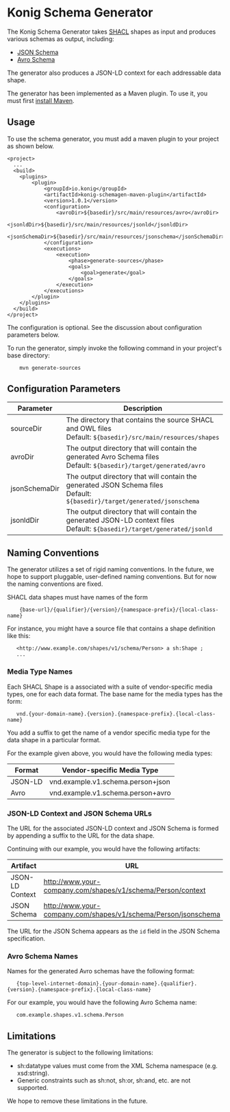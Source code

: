 # Konig Schema Generator

The Konig Schema Generator takes [SHACL](https://www.w3.org/TR/shacl/) shapes as input and produces various schemas as output, including:

* [JSON Schema](http://spacetelescope.github.io/understanding-json-schema/)
* [Avro Schema](https://avro.apache.org/docs/1.8.0/spec.html)

The generator also produces a JSON-LD context for each addressable data shape.

The generator has been implemented as a Maven plugin.  To use it, you must first [install Maven](https://maven.apache.org/install.html).

## Usage

To use the schema generator, you must add a maven plugin to your project as shown below.

```
<project>
  ...
  <build>
  	<plugins>
  		<plugin>
	  		<groupId>io.konig</groupId>
	  		<artifactId>konig-schemagen-maven-plugin</artifactId>
	  		<version>1.0.1</version>
	  		<configuration>
	  			<avroDir>${basedir}/src/main/resources/avro</avroDir>
	  			<jsonldDir>${basedir}/src/main/resources/jsonld</jsonldDir>
	  			<jsonSchemaDir>${basedir}/src/main/resources/jsonschema</jsonSchemaDir>
	  		</configuration>
	  		<executions>
	  			<execution>
		  			<phase>generate-sources</phase>
		  			<goals>
		  				<goal>generate</goal>
		  			</goals>
	  			</execution>
	  		</executions>
  		</plugin>
  	</plugins>
  </build>
</project>
```

The configuration is optional.  See the discussion about configuration parameters below.

To run the generator, simply invoke the following command in your project's base directory:

```
    mvn generate-sources
```    

## Configuration Parameters

| Parameter       | Description                                                                                                                             |
|-----------------|-----------------------------------------------------------------------------------------------------------------------------------------|
| sourceDir       |  The directory that contains the source SHACL and OWL files<br>Default: `${basedir}/src/main/resources/shapes`               |
| avroDir         | The output directory that will contain the generated Avro Schema files<br>Default: `${basedir}/target/generated/avro`         |
| jsonSchemaDir   | The output directory that will contain the generated JSON Schema files<br>Default: `${basedir}/target/generated/jsonschema` |
| jsonldDir       | The output directory that will contain the generated JSON-LD context files<br>Default: `${basedir}/target/generated/jsonld`  |

## Naming Conventions

The generator utilizes a set of rigid naming conventions.  In the future, we hope to support pluggable, 
user-defined naming conventions.  But for now the naming conventions are fixed.

SHACL data shapes must have names of the form

```
    {base-url}/{qualifier}/{version}/{namespace-prefix}/{local-class-name}
```

For instance, you might have a source file that contains a shape definition like this:

```
   <http://www.example.com/shapes/v1/schema/Person> a sh:Shape ;
   ...
```

### Media Type Names

Each SHACL Shape is a associated with a suite of vendor-specific media types, one for
each data format.  The base name for the media types has the form:

```
   vnd.{your-domain-name}.{version}.{namespace-prefix}.{local-class-name}
```

You add a suffix to get the name of a vendor specific media 
type for the data shape in a particular format.

For the example given above, you would have the following media types:


| Format       | Vendor-specific Media Type        |
|--------------|-----------------------------------|
| JSON-LD      | vnd.example.v1.schema.person+json |
| Avro         | vnd.example.v1.schema.person+avro |


### JSON-LD Context and JSON Schema URLs

The URL for the associated JSON-LD context and JSON Schema is formed by appending a suffix to 
the URL for the data shape.
 
Continuing with our example, you would have the following artifacts:

| Artifact        | URL                                                            |
|-----------------|----------------------------------------------------------------|
| JSON-LD Context | http://www.your-company.com/shapes/v1/schema/Person/context    |
| JSON Schema     | http://www.your-company.com/shapes/v1/schema/Person/jsonschema |

The URL for the JSON Schema appears as the `id` field in the JSON Schema specification.

### Avro Schema Names

Names for the generated Avro schemas have the following format:

```
   {top-level-internet-domain}.{your-domain-name}.{qualifier}.{version}.{namespace-prefix}.{local-class-name}
```

For our example, you would have the following Avro Schema name:

```
   com.example.shapes.v1.schema.Person
```
   
## Limitations

The generator is subject to the following limitations:

* sh:datatype values must come from the XML Schema namespace (e.g. xsd:string).
* Generic constraints such as sh:not, sh:or, sh:and, etc. are not supported.

We hope to remove these limitations in the future.   






